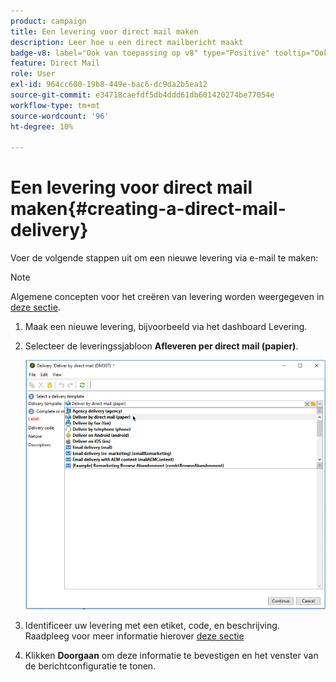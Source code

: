 ```yaml
---
product: campaign
title: Een levering voor direct mail maken
description: Leer hoe u een direct mailbericht maakt
badge-v8: label="Ook van toepassing op v8" type="Positive" tooltip="Ook van toepassing op campagne v8"
feature: Direct Mail
role: User
exl-id: 964cc600-19b8-449e-bac6-dc9da2b5ea12
source-git-commit: e34718caefdf5db4ddd61db601420274be77054e
workflow-type: tm+mt
source-wordcount: '96'
ht-degree: 10%

---
```


# Een levering voor direct mail maken{#creating-a-direct-mail-delivery}

Voer de volgende stappen uit om een nieuwe levering via e-mail te maken:

>[!NOTE]
>
>Algemene concepten voor het creëren van levering worden weergegeven in [deze sectie](steps-about-delivery-creation-steps.md).

1. Maak een nieuwe levering, bijvoorbeeld via het dashboard Levering.
1. Selecteer de leveringssjabloon **Afleveren per direct mail (papier)**.

   ![](assets/direct_mail.png)

1. Identificeer uw levering met een etiket, code, en beschrijving. Raadpleeg voor meer informatie hierover [deze sectie](steps-create-and-identify-the-delivery.md#identifying-the-delivery)
1. Klikken **Doorgaan** om deze informatie te bevestigen en het venster van de berichtconfiguratie te tonen.
